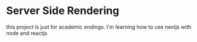 # Server Side Rendering
 this project is just for academic endings. I'm learning how to use nextjs with node and reactjs
